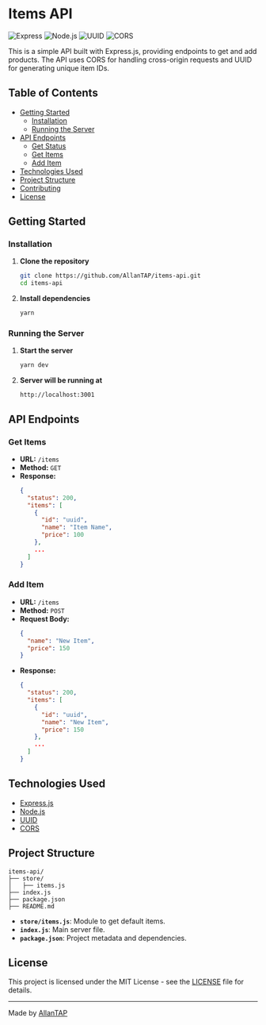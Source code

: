 # Items API

![Express](https://img.shields.io/badge/Express-4.17.1-blue) ![Node.js](https://img.shields.io/badge/Node.js-14.x-green) ![UUID](https://img.shields.io/badge/UUID-v4-orange) ![CORS](https://img.shields.io/badge/CORS-enabled-yellow)

This is a simple API built with Express.js, providing endpoints to get and add products. The API uses CORS for handling cross-origin requests and UUID for generating unique item IDs.

## Table of Contents

- [Getting Started](#getting-started)
  - [Installation](#installation)
  - [Running the Server](#running-the-server)
- [API Endpoints](#api-endpoints)
  - [Get Status](#get-status)
  - [Get Items](#get-items)
  - [Add Item](#add-item)
- [Technologies Used](#technologies-used)
- [Project Structure](#project-structure)
- [Contributing](#contributing)
- [License](#license)

## Getting Started

### Installation

1. **Clone the repository**

   ```sh
   git clone https://github.com/AllanTAP/items-api.git
   cd items-api
   ```

2. **Install dependencies**
   ```sh
   yarn
   ```

### Running the Server

1. **Start the server**

   ```sh
   yarn dev
   ```

2. **Server will be running at**
   ```
   http://localhost:3001
   ```

## API Endpoints

### Get Items

- **URL:** `/items`
- **Method:** `GET`
- **Response:**
  ```json
  {
    "status": 200,
    "items": [
      {
        "id": "uuid",
        "name": "Item Name",
        "price": 100
      },
      ...
    ]
  }
  ```

### Add Item

- **URL:** `/items`
- **Method:** `POST`
- **Request Body:**
  ```json
  {
    "name": "New Item",
    "price": 150
  }
  ```
- **Response:**
  ```json
  {
    "status": 200,
    "items": [
      {
        "id": "uuid",
        "name": "New Item",
        "price": 150
      },
      ...
    ]
  }
  ```

## Technologies Used

- [Express.js](https://expressjs.com/)
- [Node.js](https://nodejs.org/)
- [UUID](https://www.npmjs.com/package/uuid)
- [CORS](https://www.npmjs.com/package/cors)

## Project Structure

```
items-api/
├── store/
│   ├── items.js
├── index.js
├── package.json
├── README.md
```

- **`store/items.js`**: Module to get default items.
- **`index.js`**: Main server file.
- **`package.json`**: Project metadata and dependencies.

## License

This project is licensed under the MIT License - see the [LICENSE](LICENSE) file for details.

---

Made by [AllanTAP](https://github.com/AllanTAP)
